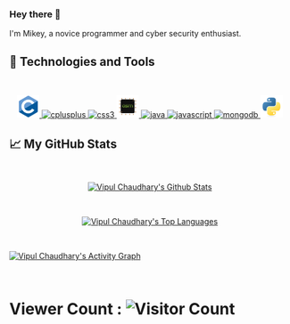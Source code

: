 ### Hey there 👋

I'm Mikey, a novice programmer and cyber security enthusiast.

## 💼 Technologies and Tools

<br/>
<p align="center">
     <a href="https://www.cprogramming.com/" target="_blank"> <img src="https://raw.githubusercontent.com/devicons/devicon/master/icons/c/c-original.svg" alt="c" width="40" height="40"/> </a> <a href="https://www.w3schools.com/git/" target="_blank"> <img src="https://raw.githubusercontent.com/gilbarbara/logos/master/logos/git-icon.svg" alt="cplusplus" width="40" height="40"/> </a> 
     <a href="https://www.w3schools.com/css/" target="_blank"> <img src="https://cdn.iconscout.com/icon/free/png-256/github-159-721954.png" alt="css3" width="40" height="40"/> </a> 
     <a href="https://www.w3.org/html/" target="_blank"> <img src="https://raw.githubusercontent.com/github/explore/e495457f5ff28c343f9e422f8e3cf80fd3e80890/topics/assembly/assembly.png" alt="html5" width="40" height="40"/> </a> 
     <a href="https://www.java.com" target="_blank"> <img src="https://cdn.iconscout.com/icon/free/png-256/cisco-1863556-1579764.png" alt="java" width="40" height="40"/> </a>
      <a href="https://developer.mozilla.org/en-US/docs/Web/JavaScript" target="_blank"> <img src="https://cdn.iconscout.com/icon/free/png-256/linux-3628892-3030032.png" alt="javascript" width="40" height="40"/> 
      </a> <a href="https://www.mongodb.com/" target="_blank"> <img src="https://raw.githubusercontent.com/odb/official-bash-logo/master/assets/Logos/Icons/SVG/128x128.svg" alt="mongodb" width="40" height="40"/> </a> 
      <a href="https://www.python.org" target="_blank"> <img src="https://raw.githubusercontent.com/devicons/devicon/master/icons/python/python-original.svg" alt="python" width="40" height="40"/> </a> 
</p>

## &#x1f4c8; My GitHub Stats
  <br/>
<p align="center"><a href="https://github.com/hackitmikey/github-readme-stats"><img src="https://github-readme-stats.vercel.app/api?username=hackitmikey&amp;show_icons=true&amp;count_private=true&amp;theme=react&amp;hide_border=true&amp;bg_color=0D1117" alt="Vipul Chaudhary's Github Stats" /></a></p>

<br/>


<p align="center">
    <a href="https://github.com/hackitmikey/github-readme-stats"><img alt="Vipul Chaudhary's Top Languages" src="https://github-readme-stats.vercel.app/api/top-langs/?username=hackitmikey&langs_count=8&count_private=true&layout=compact&theme=react&hide_border=true&bg_color=0D1117" /></a>
</p>

<br/>

<a href="https://github.com/hackitmikey/github-readme-activity-graph"><img alt="Vipul Chaudhary's Activity Graph" src="https://activity-graph.herokuapp.com/graph?username=hackitmikey&bg_color=0D1117&color=5BCDEC&line=5BCDEC&point=FFFFFF&hide_border=true" /></a>

<br/>


# Viewer Count : ![Visitor Count](https://profile-counter.glitch.me/{hackitmikey}/count.svg)

